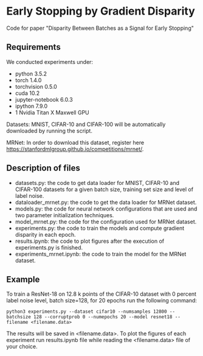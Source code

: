 # Early Stopping by Gradient Disparity

Code for paper "Disparity Between Batches as a Signal for Early Stopping" 

## Requirements
We conducted experiments under:
- python 3.5.2
- torch 1.4.0
- torchvision 0.5.0
- cuda 10.2
- jupyter-notebook 6.0.3
- ipython 7.9.0
- 1 Nvidia Titan X Maxwell GPU
    
Datasets:
MNIST, CIFAR-10 and CIFAR-100 will be automatically downloaded by running the script.

MRNet: In order to download this dataset, register here https://stanfordmlgroup.github.io/competitions/mrnet/.

## Description of files
* datasets.py: the code to get data loader for MNIST, CIFAR-10 and CIFAR-100 datasets for a given batch size, training set size and level of label noise.
* dataloader_mrnet.py: the code to get the data loader for MRNet dataset.
* models.py: the code for neural network configurations that are used and two parameter initialization techniques.
* model_mrnet.py: the code for the configuration used for MRNet dataset.
* experiments.py: the code to train the models and compute gradient disparity in each epoch.
* results.ipynb: the code to plot figures after the execution of experiments.py is finished.
* experiments_mrnet.ipynb: the code to train the model for the MRNet dataset.

## Example 
To train a ResNet-18 on 12.8 k points of the CIFAR-10 dataset with 0 percent label noise level, batch size=128, for 20 epochs run the following command:

```
python3 experiments.py --dataset cifar10 --numsamples 12800 --batchsize 128 --corruptprob 0 --numepochs 20 --model resnet18 --filename <filename.data>
```

The results will be saved in <filename.data>.
To plot the figures of each experiment run results.ipynb file while reading the <filename.data> file of your choice.

